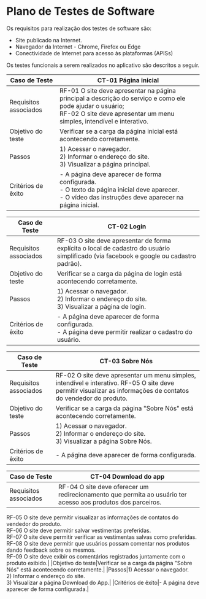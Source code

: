 # Plano de Testes de Software

Os requisitos para realização dos testes de software são:
- Site publicado na Internet.
- Navegador da Internet - Chrome, Firefox ou Edge
- Conectividade de Internet para acesso às plataformas (APISs)

Os testes funcionais a serem realizados no aplicativo são descritos a seguir.

|Caso de Teste|CT-01 Página inicial|
|-------------|--------------------|
|Requisitos associados|RF-01 O site deve apresentar na página principal a descrição do serviço e como ele pode ajudar o usuário; <br> RF-02 O site deve apresentar um menu simples, intendível e interativo.|
|Objetivo do teste|Verificar se a carga da página inicial está acontecendo corretamente.|
|Passos|1) Acessar o navegador. <br> 2) Informar o endereço do site. <br> 3) Visualizar a página principal.|
|Critérios de êxito|- A página deve aparecer de forma configurada. <br> - O texto da página inicial deve aparecer. <br> - O vídeo das instruções deve aparecer na página inicial.|

|Caso de Teste|CT-02 Login|
|-------------|--------------------|
|Requisitos associados|RF-03 O site deve apresentar de forma explícita o local de cadastro do usuário simplificado (via facebook e google ou cadastro padrão).|
|Objetivo do teste|Verificar se a carga da página de login está acontecendo corretamente.|
|Passos|1) Acessar o navegador. <br> 2) Informar o endereço do site. <br> 3) Visualizar a página de login.|
|Critérios de êxito|- A página deve aparecer de forma configurada. <br> - A página deve permitir realizar o cadastro do usuário.|

|Caso de Teste|CT-03 Sobre Nós|
|-------------|--------------------|
|Requisitos associados|RF-02 O site deve apresentar um menu simples, intendível e interativo. RF-05 O site deve permitir visualizar as informações de contatos do vendedor do produto.|
|Objetivo do teste|Verificar se a carga da página "Sobre Nós" está acontecendo corretamente.|
|Passos|1) Acessar o navegador. <br> 2) Informar o endereço do site. <br> 3) Visualizar a página Sobre Nós.|
|Critérios de êxito|- A página deve aparecer de forma configurada.|

|Caso de Teste|CT-04 Download do app|
|-------------|--------------------|
|Requisitos associados|RF-04 O site deve oferecer um redirecionamento que permita ao usuário ter acesso aos produtos dos parceiros. <br>
RF-05 O site deve permitir visualizar as informações de contatos do vendedor do produto. <br>
RF-06 O site deve permitir salvar vestimentas preferidas.<br>
RF-07 O site deve permitir verificar as vestimentas salvas como preferidas. <br>
RF-08 O site deve permitir que usuários possam comentar nos produtos dando feedback sobre os mesmos. <br>
RF-09 O site deve exibir os comentários registrados juntamente com o produto exibido.|
|Objetivo do teste|Verificar se a carga da página "Sobre Nós" está acontecendo corretamente.|
|Passos|1) Acessar o navegador. <br> 2) Informar o endereço do site. <br> 3) Visualizar a página Download do App.|
|Critérios de êxito|- A página deve aparecer de forma configurada.|
